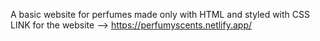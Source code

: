 A basic website for perfumes made only with HTML and styled with CSS
LINK for the website --> https://perfumyscents.netlify.app/
